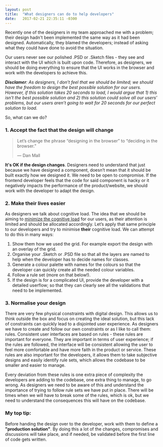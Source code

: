 ```yaml
---
layout: post
title:  "What designers can do to help developers"
date:   2017-02-21 22:35:11 -0300
---
```


Recently one of the designers in my team approached me with a problem; their design hadn't been implemented the same way as it had been designed. Automatically, they blamed the developers; instead of asking what they could have done to avoid the situation.

Our users never see our polished .PSD or .Sketch files - they see and interact with the UI which is built upon code. Therefore, as designers, we should be doing everything to ensure that the UI works in the browser and work with the developers to achieve this.

***Disclamer**: As designers, I don’t feel that we should be limited; we should have the freedom to design the best possible solution for our users.  However, if this solution takes 20 seconds to load, I would argue that 1) this isn't the best possible solution and 2) this solution could solve all our users’ problems, but our users aren’t going to wait for 20 seconds for our perfect solution to load.*

So, what can we do?

### 1. Accept the fact that the design will change
> Let’s change the phrase “designing in the browser” to “deciding in the browser.”
> 
> — Dan Mall

**It's OK if the design changes**. Designers need to understand that just because we have designed a component, doesn’t mean that it should be built exactly how we designed it. We need to be open to compromise. If the frontend developer feels that the code for said component is hacky or it negatively impacts the performance of the product/website, we should work with the developer to adapt the design.

### 2. Make their lives easier
As designers we talk about cognitive load. The idea that we should be aiming to [minimize the cognitive load](https://www.nngroup.com/articles/minimize-cognitive-load/) for our users, as their attention is limited and should be allocated accordingly. Let’s apply that same principle to our developers and try to minimise **their** cognitive load. We can attempt to do this in many ways:

1. Show them how we used the grid. For example export the design with an overlay of the grid.
2. Organise your .Sketch or .PSD file so that all the layers are named to help when the developer has to decide names for classes.
3. Generate a colour palette with names for the colours so that the developer can quickly create all the needed colour variables.
4. Follow a rule set (more on that below!).
5. If the design is for a complicated UI, provide the developer with a detailed userflow; so that they can clearly see all the validations that need to be implemented.

### 3. Normalise your design
There are very few physical constraints with digital design. This allows us to think outside the box and focus on creating the ideal solution, but this lack of constraints can quickly lead to a disjointed user experience. As designers we have to create and follow our own constraints or as I like to call them: rules. Consistent user interfaces are based on rules - these rules are important for everyone. They are important in terms of user experience; if the rules are followed, the interface will be consistent allowing the user to feel more comfortable and have more faith in the product or service. These rules are also important for the developers, it allows them to take subjective designs and easily identify rule sets, which allows the codebase to be smaller and easier to manage.

Every deviation from these rules is one extra piece of complexity the developers are adding to the codebase, one extra thing to manage, to go wrong. As designers we need to be aware of this and understand the importance of trying to follow rule sets we have put in place. There will be times when we will have to break some of the rules, which is ok, but we need to understand the consequences this will have on the codebase.


### My top tip:
Before handing the design over to the developer, work with them to define a **"production solution"**. By doing this a lot of the changes, compromises and discussions will take place, and if needed, be validated before the first line of code gets written.

